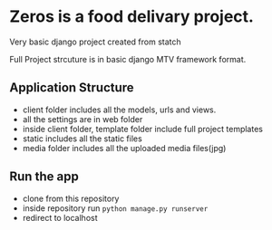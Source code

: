 # Zeros is a food delivary project.

Very basic django project created from statch

Full Project strcuture is in basic django MTV framework format. 

## Application Structure
  - client folder includes all the models, urls and views.
  - all the settings are in web folder
  - inside client folder, template folder include full project templates
  - static includes all the static files
  - media folder includes all the uploaded media files(jpg)
  
## Run the app
  - clone from this repository
  - inside repository run `python manage.py runserver`
  - redirect to localhost

